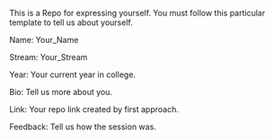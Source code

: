 This is a Repo for expressing yourself. You must follow this particular template to tell us about yourself.

Name: Your_Name

Stream: Your_Stream

Year: Your current year in college.

Bio: Tell us more about you.

Link: Your repo link created by first approach.

Feedback: Tell us how the session was.